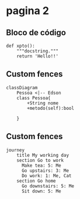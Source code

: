 # pagina 2

## Bloco de código

```{.py3}
def xpto():
    """docstring."""
    return 'Hello!!'
```

## Custom fences
```mermaid
classDiagram
    Pessoa <|-- Edson
    class Pessoa{
        +String nome
        +metodo(self):bool

    }
```

## Custom fences
```mermaid
journey
    title My working day
    section Go to work
      Make tea: 5: Me
      Go upstairs: 3: Me
      Do work: 1: Me, Cat
    section Go home
      Go downstairs: 5: Me
      Sit down: 5: Me
```